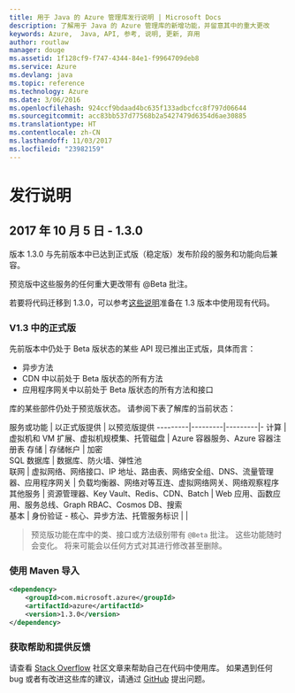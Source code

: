 ```yaml
---
title: 用于 Java 的 Azure 管理库发行说明 | Microsoft Docs
description: 了解用于 Java 的 Azure 管理库的新增功能，并留意其中的重大更改
keywords: Azure,  Java, API, 参考, 说明, 更新, 弃用
author: routlaw
manager: douge
ms.assetid: 1f128cf9-f747-4344-84e1-f9964709deb8
ms.service: Azure
ms.devlang: java
ms.topic: reference
ms.technology: Azure
ms.date: 3/06/2016
ms.openlocfilehash: 924ccf9bdaad4bc635f133adbcfcc8f797d06644
ms.sourcegitcommit: acc83bb537d77568b2a5427479d6354d6ae30885
ms.translationtype: HT
ms.contentlocale: zh-CN
ms.lasthandoff: 11/03/2017
ms.locfileid: "23982159"
---
```

# <a name="release-notes"></a>发行说明 

## <a name="october-5-2017---130"></a>2017 年 10 月 5 日 - 1.3.0 

版本 1.3.0 与先前版本中已达到正式版（稳定版）发布阶段的服务和功能向后兼容。

预览版中这些服务的任何重大更改带有 @Beta 批注。

若要将代码迁移到 1.3.0，可以参考[这些说明](https://github.com/Azure/azure-sdk-for-java/blob/master/notes/prepare-for-1.3.0.md)准备在 1.3 版本中使用现有代码。

### <a name="generally-availabile-in-v13"></a>V1.3 中的正式版

先前版本中仍处于 Beta 版状态的某些 API 现已推出正式版，具体而言：

- 异步方法
- CDN 中以前处于 Beta 版状态的所有方法
- 应用程序网关中以前处于 Beta 版状态的所有方法和接口

 库的某些部件仍处于预览版状态。 请参阅下表了解库的当前状态：

服务或功能 | 以正式版提供 | 以预览版提供 
---------|---------|---------|-
计算  | 虚拟机和 VM 扩展、虚拟机规模集、托管磁盘   | Azure 容器服务、Azure 容器注册表 
存储   |  存储帐户       |    加密     
SQL 数据库  | 数据库、防火墙、弹性池              
联网    |  虚拟网络、网络接口、IP 地址、路由表、网络安全组、DNS、流量管理器、应用程序网关  |    负载均衡器、网络对等互连、虚拟网络网关、网络观察程序 
其他服务    |  资源管理器、Key Vault、Redis、CDN、Batch       |  Web 应用、函数应用、服务总线、Graph RBAC、Cosmos DB、搜索  
基本     |   身份验证 - 核心、异步方法、托管服务标识      |      |

> 预览版功能在库中的类、接口或方法级别带有 `@Beta` 批注。 这些功能随时会变化。 将来可能会以任何方式对其进行修改甚至删除。

### <a name="import-with-maven"></a>使用 Maven 导入

```XML
<dependency>
    <groupId>com.microsoft.azure</groupId>
    <artifactId>azure</artifactId>
    <version>1.3.0</version>
</dependency>
```

### <a name="get-help-and-give-feedback"></a>获取帮助和提供反馈

请查看 [Stack Overflow](http://stackoverflow.com/questions/tagged/azure-java-sdk) 社区文章来帮助自己在代码中使用库。 如果遇到任何 bug 或者有改进这些库的建议，请通过 [GitHub](https://github.com/Azure/azure-sdk-for-java/issues) 提出问题。


